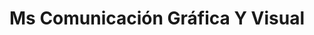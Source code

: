 ---
title: "Ms Comunicación Gráfica Y Visual"
url: /leioa-lejona/ms-comunicacion-grafica-y-visual/
shop: copyshop
---